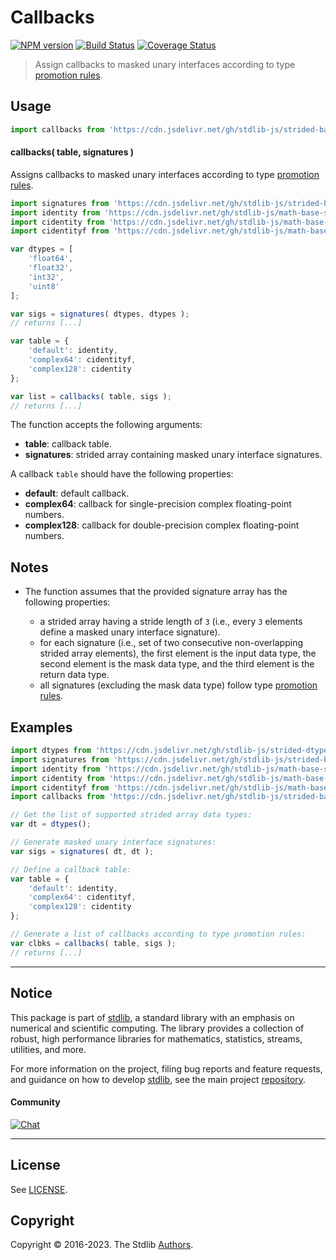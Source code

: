 <!--

@license Apache-2.0

Copyright (c) 2022 The Stdlib Authors.

Licensed under the Apache License, Version 2.0 (the "License");
you may not use this file except in compliance with the License.
You may obtain a copy of the License at

   http://www.apache.org/licenses/LICENSE-2.0

Unless required by applicable law or agreed to in writing, software
distributed under the License is distributed on an "AS IS" BASIS,
WITHOUT WARRANTIES OR CONDITIONS OF ANY KIND, either express or implied.
See the License for the specific language governing permissions and
limitations under the License.

-->

# Callbacks

[![NPM version][npm-image]][npm-url] [![Build Status][test-image]][test-url] [![Coverage Status][coverage-image]][coverage-url] <!-- [![dependencies][dependencies-image]][dependencies-url] -->

> Assign callbacks to masked unary interfaces according to type [promotion rules][@stdlib/ndarray/promotion-rules].

<!-- Section to include introductory text. Make sure to keep an empty line after the intro `section` element and another before the `/section` close. -->

<section class="intro">

</section>

<!-- /.intro -->

<!-- Package usage documentation. -->



<section class="usage">

## Usage

```javascript
import callbacks from 'https://cdn.jsdelivr.net/gh/stdlib-js/strided-base-mskunary-signature-callbacks@deno/mod.js';
```

#### callbacks( table, signatures )

Assigns callbacks to masked unary interfaces according to type [promotion rules][@stdlib/ndarray/promotion-rules].

```javascript
import signatures from 'https://cdn.jsdelivr.net/gh/stdlib-js/strided-base-mskunary-dtype-signatures@deno/mod.js';
import identity from 'https://cdn.jsdelivr.net/gh/stdlib-js/math-base-special-identity@deno/mod.js';
import cidentity from 'https://cdn.jsdelivr.net/gh/stdlib-js/math-base-special-cidentity@deno/mod.js';
import cidentityf from 'https://cdn.jsdelivr.net/gh/stdlib-js/math-base-special-cidentityf@deno/mod.js';

var dtypes = [
    'float64',
    'float32',
    'int32',
    'uint8'
];

var sigs = signatures( dtypes, dtypes );
// returns [...]

var table = {
    'default': identity,
    'complex64': cidentityf,
    'complex128': cidentity
};

var list = callbacks( table, sigs );
// returns [...]
```

The function accepts the following arguments:

-   **table**: callback table.
-   **signatures**: strided array containing masked unary interface signatures.

A callback `table` should have the following properties:

-   **default**: default callback.
-   **complex64**: callback for single-precision complex floating-point numbers.
-   **complex128**: callback for double-precision complex floating-point numbers.

</section>

<!-- /.usage -->

<!-- Package usage notes. Make sure to keep an empty line after the `section` element and another before the `/section` close. -->

<section class="notes">

## Notes

-   The function assumes that the provided signature array has the following properties:

    -   a strided array having a stride length of `3` (i.e., every `3` elements define a masked unary interface signature).
    -   for each signature (i.e., set of two consecutive non-overlapping strided array elements), the first element is the input data type, the second element is the mask data type, and the third element is the return data type.
    -   all signatures (excluding the mask data type) follow type [promotion rules][@stdlib/ndarray/promotion-rules].

</section>

<!-- /.notes -->

<!-- Package usage examples. -->

<section class="examples">

## Examples

<!-- eslint no-undef: "error" -->

```javascript
import dtypes from 'https://cdn.jsdelivr.net/gh/stdlib-js/strided-dtypes@deno/mod.js';
import signatures from 'https://cdn.jsdelivr.net/gh/stdlib-js/strided-base-mskunary-dtype-signatures@deno/mod.js';
import identity from 'https://cdn.jsdelivr.net/gh/stdlib-js/math-base-special-identity@deno/mod.js';
import cidentity from 'https://cdn.jsdelivr.net/gh/stdlib-js/math-base-special-cidentity@deno/mod.js';
import cidentityf from 'https://cdn.jsdelivr.net/gh/stdlib-js/math-base-special-cidentityf@deno/mod.js';
import callbacks from 'https://cdn.jsdelivr.net/gh/stdlib-js/strided-base-mskunary-signature-callbacks@deno/mod.js';

// Get the list of supported strided array data types:
var dt = dtypes();

// Generate masked unary interface signatures:
var sigs = signatures( dt, dt );

// Define a callback table:
var table = {
    'default': identity,
    'complex64': cidentityf,
    'complex128': cidentity
};

// Generate a list of callbacks according to type promotion rules:
var clbks = callbacks( table, sigs );
// returns [...]
```

</section>

<!-- /.examples -->

<!-- Section to include cited references. If references are included, add a horizontal rule *before* the section. Make sure to keep an empty line after the `section` element and another before the `/section` close. -->

<section class="references">

</section>

<!-- /.references -->

<!-- Section for related `stdlib` packages. Do not manually edit this section, as it is automatically populated. -->

<section class="related">

</section>

<!-- /.related -->

<!-- Section for all links. Make sure to keep an empty line after the `section` element and another before the `/section` close. -->


<section class="main-repo" >

* * *

## Notice

This package is part of [stdlib][stdlib], a standard library with an emphasis on numerical and scientific computing. The library provides a collection of robust, high performance libraries for mathematics, statistics, streams, utilities, and more.

For more information on the project, filing bug reports and feature requests, and guidance on how to develop [stdlib][stdlib], see the main project [repository][stdlib].

#### Community

[![Chat][chat-image]][chat-url]

---

## License

See [LICENSE][stdlib-license].


## Copyright

Copyright &copy; 2016-2023. The Stdlib [Authors][stdlib-authors].

</section>

<!-- /.stdlib -->

<!-- Section for all links. Make sure to keep an empty line after the `section` element and another before the `/section` close. -->

<section class="links">

[npm-image]: http://img.shields.io/npm/v/@stdlib/strided-base-mskunary-signature-callbacks.svg
[npm-url]: https://npmjs.org/package/@stdlib/strided-base-mskunary-signature-callbacks

[test-image]: https://github.com/stdlib-js/strided-base-mskunary-signature-callbacks/actions/workflows/test.yml/badge.svg?branch=v0.0.1
[test-url]: https://github.com/stdlib-js/strided-base-mskunary-signature-callbacks/actions/workflows/test.yml?query=branch:v0.0.1

[coverage-image]: https://img.shields.io/codecov/c/github/stdlib-js/strided-base-mskunary-signature-callbacks/main.svg
[coverage-url]: https://codecov.io/github/stdlib-js/strided-base-mskunary-signature-callbacks?branch=main

<!--

[dependencies-image]: https://img.shields.io/david/stdlib-js/strided-base-mskunary-signature-callbacks.svg
[dependencies-url]: https://david-dm.org/stdlib-js/strided-base-mskunary-signature-callbacks/main

-->

[chat-image]: https://img.shields.io/gitter/room/stdlib-js/stdlib.svg
[chat-url]: https://gitter.im/stdlib-js/stdlib/

[stdlib]: https://github.com/stdlib-js/stdlib

[stdlib-authors]: https://github.com/stdlib-js/stdlib/graphs/contributors

[umd]: https://github.com/umdjs/umd
[es-module]: https://developer.mozilla.org/en-US/docs/Web/JavaScript/Guide/Modules

[deno-url]: https://github.com/stdlib-js/strided-base-mskunary-signature-callbacks/tree/deno
[umd-url]: https://github.com/stdlib-js/strided-base-mskunary-signature-callbacks/tree/umd
[esm-url]: https://github.com/stdlib-js/strided-base-mskunary-signature-callbacks/tree/esm
[branches-url]: https://github.com/stdlib-js/strided-base-mskunary-signature-callbacks/blob/main/branches.md

[stdlib-license]: https://raw.githubusercontent.com/stdlib-js/strided-base-mskunary-signature-callbacks/main/LICENSE

[@stdlib/ndarray/promotion-rules]: https://github.com/stdlib-js/stdlib/tree/deno

</section>

<!-- /.links -->
